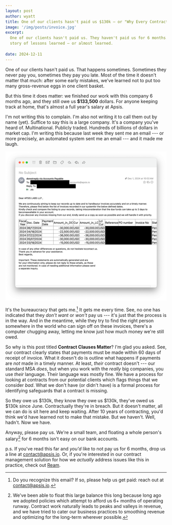 ```yaml
---
layout: post
author: wyatt
title: One of our clients hasn't paid us $130k — or "Why Every Contract Clause Matters"
image: '/img/posts/invoice.jpg'
excerpt: 
  One of our clients hasn't paid us. They haven't paid us for 6 months. This is the brief
  story of lessons learned — or almost learned.

date: 2024-12-11
---
```


One of our clients hasn't paid us. That happens sometimes. Sometimes they never pay you, sometimes they pay you late. Most of the time it doesn't matter that much: after some early mistakes, we've learned not to put too many gross-revenue eggs  in one client basket.

But this time it does matter: we finished our work with this company 6 months ago, and they still owe us **$133,500** dollars. For anyone keeping track at home, that's almost a full year's salary at Apsis.

I'm not writing this to complain. I'm also not writing it to call them out by name (yet). Suffice to say this is a large company. It's a company you've heard of. Multinational. Publicly traded. Hundreds of billions of dollars in market cap. I'm writing this because last week they sent me an email --- or more precisely, an automated system sent me an email --- and it made me laugh.

![Email received from our client indicating the open, unpaid invoices](/img/posts/clauses-matter/invoice_notice.png "What a fun email")

It's the bureaucracy that gets me.[^1] It gets me every time. See, no one has indicated that they *don't want* or *won't* pay us --- it's just that the process is in the way. And in the meantime, while they try to find the right person somewhere in the world who can sign off on these invoices, there's a computer chugging away, letting me know just how much money we're still owed.

So why is this post titled **Contract Clauses Matter**? I'm glad you asked. See, our contract clearly states that payments must be made within 60 days of receipt of invoice. What it doesn't do is outline what happens if payments are *not* made in a timely manner. At least, *their* contract doesn't --- our standard MSA *does*, but when you work with the *really* big companies, you use *their* language. Their language was mostly fine. We have a process for looking at contracts from our potential clients which flags things that we consider *bad*. What we don't have (or didn't have) is a formal process for identifying safeguards that a contract is missing.

So they owe us $130k, they know they owe us $130k, they've owed us $130k since June. Contractually they're in breach. But it doesn't matter, all we can do is sit here and keep waiting. After 10 years of contracting, you'd think we'd have learned not to make that mistake. But we haven't. Well, hadn't. Now we have.

Anyway, please pay us. We're a small team, and floating a whole person's salary[^2] for 6 months isn't easy on our bank accounts.

p.s. If you've read this far and *you'd* like to not pay us for 6 months, drop us a line at [contact@apsis.io](mailto:contact@apsis.io). Or, if you're interested in our contract management solution for how we *actually* address issues like this in practice, check out [Ream](https://www.reamdocs.com).

[^1]:  Do you recognize this email? If so, please help us get paid: reach out at [contact@apsis.io](mailto:contact@apsis.io).

[^2]:  We've been able to float this large balance this long because long ago we adopted policies which attempt to afford us 6+ months of operating runway. Contract work naturally leads to peaks and valleys in revenue, and we have tried to cater our business practices to smoothing revenue and optimizing for the long-term wherever possible.
